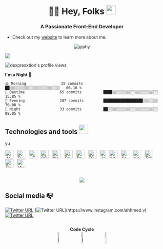<h1 align="center"> 🥷🏼 Hey, Folks <img src="https://raw.githubusercontent.com/MartinHeinz/MartinHeinz/master/wave.gif" width="30px" height="30px" /></h1>
<h3 align="center">A Passionate Front-End Developer</h3>

- Check out my [website](https://www.ahhmed.vercel.app) to learn more about me.
 
<div align="center" width="50">

 ![giphy](https://github.com/AhhmedJamal/AhhmedJamal/assets/81833844/ce1cd3f7-2fee-4b0e-aebd-eda39e8064bb)
<!--  ![](https://github.com/halfrost/halfrost/blob/master/icons/header_1.png)  -->
<!--  <img src="https://github.com/SP-XD/SP-XD/blob/main/images/dev-working_rounded.gif?raw=true" href="https://github.com/sp-xd" alt="CoDiNg RocKs"  width="70%"/><br>  -->

<!--
<img src="https://i.imgur.com/8MupZHY.gif" width="400px" />
-->

</div>


<img src="https://user-images.githubusercontent.com/73097560/115834477-dbab4500-a447-11eb-908a-139a6edaec5c.gif">


<p align="left"> <img src="https://komarev.com/ghpvc/?username=dexprexxtion&label=Profile%20views&color=8caaee&style=for-the-badge" alt="dexprexxtion's profile views" /> </p>


<div>


**I'm a Night 🦉** 

```text
🌞 Morning                25 commits          ██░░░░░░░░░░░░░░░░░░░░░░░   06.10 % 
🌆 Daytime                65 commits          ████░░░░░░░░░░░░░░░░░░░░░   15.85 % 
🌃 Evening                287 commits         ██████████████████░░░░░░░   70.00 % 
🌙 Night                  33 commits          ██░░░░░░░░░░░░░░░░░░░░░░░   08.05 % 
```

## Technologies and tools <img src="https://media2.giphy.com/media/QssGEmpkyEOhBCb7e1/giphy.gif?cid=ecf05e47a0n3gi1bfqntqmob8g9aid1oyj2wr3ds3mg700bl&rid=giphy.gif" width="30" >
<a name="learning-now">yu</a>

[<img src="https://img.shields.io/badge/JavaScript-282C34?logo=javascript&logoColor=F7DF1E" alt="JavaScript logo" title="JavaScript" height="27" />][tech_tools_anchor]
&nbsp;
[<img src="https://img.shields.io/badge/TypeScript-282C34?logo=typescript&logoColor=3178C6" alt="TypeScript logo" title="TypeScript" height="27" />][tech_tools_anchor]
&nbsp;
[<img src="https://img.shields.io/badge/HTML5-282C34?logo=html5&logoColor=E34F26" alt="HTML5 logo" title="HTML5" height="27" />][tech_tools_anchor]
&nbsp;
[<img src="https://img.shields.io/badge/CSS3-282C34?logo=css3&logoColor=1572B6" alt="CSS3 logo" title="CSS3" height="27" />][tech_tools_anchor]
&nbsp;
[<img src="https://img.shields.io/badge/Next.js-282C34?logo=next.js&logoColor=FFFFFF" alt="Next.js logo" title="Next.js" height="27" />][learning_next_anchor]
&nbsp;
[<img src="https://img.shields.io/badge/React Native-282C34?logo=react&logoColor=61DAFB" alt="React Native logo" title="React Native" height="27" />][tech_tools_anchor]
&nbsp;
[<img src="https://img.shields.io/badge/Redux-282C34?logo=redux&logoColor=764ABC" alt="Redux logo" title="Redux" height="27" />][tech_tools_anchor]
&nbsp;
[<img src="https://img.shields.io/badge/ESLint-282C34?logo=eslint&logoColor=4B32C3" alt="ESLint logo" title="ESLint" height="27" />][tech_tools_anchor]
&nbsp;
[<img src="https://img.shields.io/badge/Jest-282C34?logo=jest&logoColor=C21325" alt="Jest logo" title="Jest" height="27" />][tech_tools_anchor]
[<img src="https://img.shields.io/badge/git-282C34?logo=git&logoColor=F05032" alt="git logo" title="git" height="27" />][tech_tools_anchor]
&nbsp;
[<img src="https://img.shields.io/badge/Sass-282C34?logo=sass&logoColor=CC6699" alt="Sass logo" title="Sass" height="27" />][learning_next_anchor]
&nbsp;
[<img src="https://img.shields.io/badge/VS%20Code-282C34?logo=visual-studio-code&logoColor=007ACC" alt="Visual Studio Code logo" title="Visual Studio Code" height="27" />][tech_tools_anchor]
&nbsp;
[<img src="https://img.shields.io/badge/Tailwind%20CSS-282C34?logo=tailwind-css&logoColor=38B2AC" alt="Tailwind CSS logo" title="Tailwind CSS" height="27" />][learning_next_anchor]
[<img src="https://img.shields.io/badge/Firebase-282C34?logo=firebase&logoColor=FFCA28" alt="Firebase logo" title="Firebase" height="27" />][learning_now_anchor]
&nbsp;
[<img src="https://img.shields.io/static/v1?label=&message=styled-components&color=282C34&logo=styled-components&logoColor=DB7093" alt="styled-components logo" title="styled-components" height="27" />][learning_now_anchor]

[tech_tools_anchor]: #bonjour--
[learning_now_anchor]: #learning-now
[learning_next_anchor]: #learning-next

##
<p align="center" width="50">
 <img src="https://raw.githubusercontent.com/Sutil/Sutil/2b2fad3bf54522bb30c8c170591fc68ff51b69e6/github-contribution-grid-snake2.svg"/>
</p> 

## Social media :mailbox_with_no_mail:

[![Twitter URL](https://img.shields.io/twitter/url?color=%231DA1F2&label=follow&logo=twitter&logoColor=%231DA1F2&style=flat-square&url=https%3A%2F%2Fwww.reddit.com%2Fuser%2FFatChicken277)](https://twitter.com/jeemyy__)
[![Twitter URL](https://img.shields.io/twitter/url?color=%23fb3958&label=follow&logo=instagram&logoColor=%23fb3958&style=flat-square&url=https%3A%2F%2Fwww.instagram.com%2Falejorc_)](https://www.instagram.com/ahhmed.v)
[![Twitter URL](https://img.shields.io/twitter/url?color=%230072b1&label=connect&logo=linkedin&logoColor=%230072b1&style=flat-square&url=https%3A%2F%2Fwww.linkedin.com%2Fin%2Falejandro-ramirez-ciceros%2F)](https://www.linkedin.com/in/ahhmedd)

##
 <div align="center" width="60">
  
 **Code Cycle**<br>
<img src="https://raw.githubusercontent.com/Tarikul-Islam-Anik/Animated-Fluent-Emojis/master/Emojis/Smilies/Face%20with%20Spiral%20Eyes.png" width="10%" alt="Broken system!"/>
&nbsp;&nbsp;&nbsp;&nbsp;&nbsp;
<img src="https://raw.githubusercontent.com/Tarikul-Islam-Anik/Animated-Fluent-Emojis/master/Emojis/Smilies/Relieved%20Face.png" width="10%" alt="It's working!"/>
&nbsp;&nbsp;&nbsp;&nbsp;&nbsp;
<img src="https://raw.githubusercontent.com/Tarikul-Islam-Anik/Animated-Fluent-Emojis/master/Emojis/Smilies/Astonished%20Face.png" width="10%" alt="It's working but you don't know how!"/><br>
</div>

</div>
